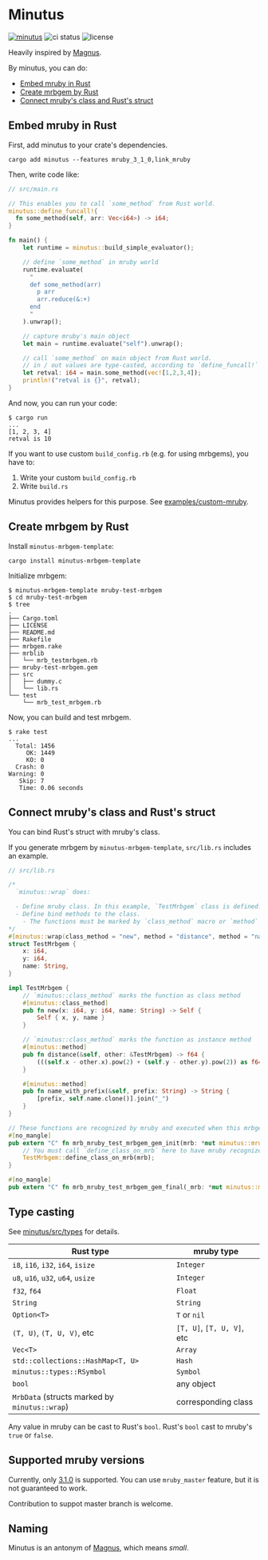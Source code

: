 # Minutus

[![minutus](https://img.shields.io/crates/v/minutus.svg)](https://crates.io/crates/minutus)
![ci status](https://github.com/genya0407/minutus/actions/workflows/test.yml/badge.svg)
![license](https://img.shields.io/github/license/genya0407/minutus)

Heavily inspired by [Magnus](https://github.com/matsadler/magnus).

By minutus, you can do:

- [Embed mruby in Rust](#embed-mruby-in-rust)
- [Create mrbgem by Rust](#create-mrbgem-by-rust)
- [Connect mruby's class and Rust's struct](#connect-mrubys-class-and-rusts-struct)

## Embed mruby in Rust

First, add minutus to your crate's dependencies.

```shell-session
cargo add minutus --features mruby_3_1_0,link_mruby
```

Then, write code like:

```rust
// src/main.rs

// This enables you to call `some_method` from Rust world.
minutus::define_funcall!{
  fn some_method(self, arr: Vec<i64>) -> i64;
}

fn main() {
    let runtime = minutus::build_simple_evaluator();

    // define `some_method` in mruby world
    runtime.evaluate(
      "
      def some_method(arr)
        p arr
        arr.reduce(&:+)
      end
      "
    ).unwrap();

    // capture mruby's main object
    let main = runtime.evaluate("self").unwrap();

    // call `some_method` on main object from Rust world.
    // in / out values are type-casted, according to `define_funcall!` definition
    let retval: i64 = main.some_method(vec![1,2,3,4]);
    println!("retval is {}", retval);
}
```

And now, you can run your code:

```shell-session
$ cargo run
...
[1, 2, 3, 4]
retval is 10
```

If you want to use custom `build_config.rb` (e.g. for using mrbgems), you have to:

1. Write your custom `build_config.rb`
2. Write `build.rs`

Minutus provides helpers for this purpose. See [examples/custom-mruby](/examples/custom-mruby).

## Create mrbgem by Rust

Install `minutus-mrbgem-template`:

```shell-session
cargo install minutus-mrbgem-template
```

Initialize mrbgem:

```shell-session
$ minutus-mrbgem-template mruby-test-mrbgem
$ cd mruby-test-mrbgem
$ tree
.
├── Cargo.toml
├── LICENSE
├── README.md
├── Rakefile
├── mrbgem.rake
├── mrblib
│   └── mrb_testmrbgem.rb
├── mruby-test-mrbgem.gem
├── src
│   ├── dummy.c
│   └── lib.rs
└── test
    └── mrb_test_mrbgem.rb
```

Now, you can build and test mrbgem.

```shell-session
$ rake test
...
  Total: 1456
     OK: 1449
     KO: 0
  Crash: 0
Warning: 0
   Skip: 7
   Time: 0.06 seconds
```

## Connect mruby's class and Rust's struct

You can bind Rust's struct with mruby's class.

If you generate mrbgem by `minutus-mrbgem-template`, `src/lib.rs` includes an example.

```rust
// src/lib.rs

/*
  `minutus::wrap` does:

  - Define mruby class. In this example, `TestMrbgem` class is defined.
  - Define bind methods to the class.
    - The functions must be marked by `class_method` macro or `method` macro.
*/
#[minutus::wrap(class_method = "new", method = "distance", method = "name_with_prefix")]
struct TestMrbgem {
    x: i64,
    y: i64,
    name: String,
}

impl TestMrbgem {
    // `minutus::class_method` marks the function as class method
    #[minutus::class_method]
    pub fn new(x: i64, y: i64, name: String) -> Self {
        Self { x, y, name }
    }

    // `minutus::class_method` marks the function as instance method
    #[minutus::method]
    pub fn distance(&self, other: &TestMrbgem) -> f64 {
        (((self.x - other.x).pow(2) + (self.y - other.y).pow(2)) as f64).sqrt()
    }

    #[minutus::method]
    pub fn name_with_prefix(&self, prefix: String) -> String {
        [prefix, self.name.clone()].join("_")
    }
}

// These functions are recognized by mruby and executed when this mrbgem is loaded.
#[no_mangle]
pub extern "C" fn mrb_mruby_test_mrbgem_gem_init(mrb: *mut minutus::mruby::minu_state) {
    // You must call `define_class_on_mrb` here to have mruby recognize the class.
    TestMrbgem::define_class_on_mrb(mrb);
}

#[no_mangle]
pub extern "C" fn mrb_mruby_test_mrbgem_gem_final(_mrb: *mut minutus::mruby::minu_state) {}
```

## Type casting

See [minutus/src/types](minutus/src/types) for details.

| Rust type | mruby type |
|-----------|------------|
| `i8`, `i16`, `i32`, `i64`, `isize` | `Integer` |
| `u8`, `u16`, `u32`, `u64`, `usize` | `Integer` |
| `f32`, `f64` | `Float` |
| `String` | `String` |
| `Option<T>` | `T` or `nil` |
| `(T, U)`, `(T, U, V)`, etc | `[T, U]`, `[T, U, V]`, etc |
| `Vec<T>` | `Array` |
| `std::collections::HashMap<T, U>` | `Hash` |
| `minutus::types::RSymbol` | `Symbol` |
| `bool` | any object |
| `MrbData` (structs marked by `minutus::wrap`) | corresponding class |

Any value in mruby can be cast to Rust's `bool`.
Rust's `bool` cast to mruby's `true` or `false`.

## Supported mruby versions

Currently, only [3.1.0](https://github.com/mruby/mruby/releases/tag/3.1.0) is supported.
You can use `mruby_master` feature, but it is not guaranteed to work.

Contribution to suppot master branch is welcome.

## Naming

Minutus is an antonym of [Magnus](https://github.com/matsadler/magnus),
which means _small_.

